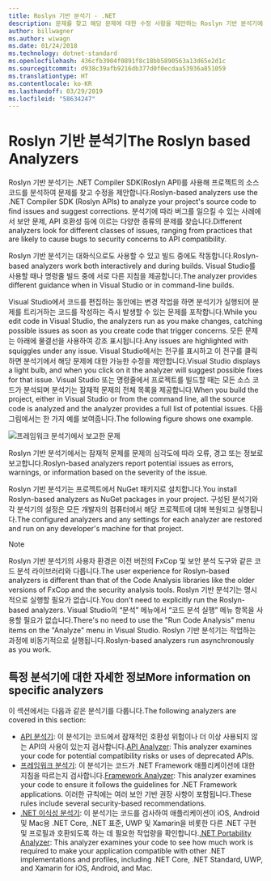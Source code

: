 ```yaml
---
title: Roslyn 기반 분석기 - .NET
description: 문제를 찾고 해당 문제에 대한 수정 사항을 제안하는 Roslyn 기반 분석기에 대해 알아봅니다.
author: billwagner
ms.author: wiwagn
ms.date: 01/24/2018
ms.technology: dotnet-standard
ms.openlocfilehash: 436cfb3904f0891f8c18bb5890563a13d65e2d1c
ms.sourcegitcommit: d938c39afb9216db377d0f0ecdaa53936a851059
ms.translationtype: HT
ms.contentlocale: ko-KR
ms.lasthandoff: 03/29/2019
ms.locfileid: "58634247"
---
```

# <a name="the-roslyn-based-analyzers"></a><span data-ttu-id="50a87-103">Roslyn 기반 분석기</span><span class="sxs-lookup"><span data-stu-id="50a87-103">The Roslyn based Analyzers</span></span>

<span data-ttu-id="50a87-104">Roslyn 기반 분석기는 .NET Compiler SDK(Roslyn API)를 사용해 프로젝트의 소스 코드를 분석하여 문제를 찾고 수정을 제안합니다.</span><span class="sxs-lookup"><span data-stu-id="50a87-104">Roslyn-based analyzers use the .NET Compiler SDK (Roslyn APIs) to analyze your project's source code to find issues and suggest corrections.</span></span> <span data-ttu-id="50a87-105">분석기에 따라 버그를 일으킬 수 있는 사례에서 보안 문제, API 호환성 등에 이르는 다양한 종류의 문제를 찾습니다.</span><span class="sxs-lookup"><span data-stu-id="50a87-105">Different analyzers look for different classes of issues, ranging from practices that are likely to cause bugs to security concerns to API compatibility.</span></span>

<span data-ttu-id="50a87-106">Roslyn 기반 분석기는 대화식으로도 사용할 수 있고 빌드 중에도 작동합니다.</span><span class="sxs-lookup"><span data-stu-id="50a87-106">Roslyn-based analyzers work both interactively and during builds.</span></span> <span data-ttu-id="50a87-107">Visual Studio를 사용할 때나 명령줄 빌드 중에 서로 다른 지침을 제공합니다.</span><span class="sxs-lookup"><span data-stu-id="50a87-107">The analyzer provides different guidance when in Visual Studio or in command-line builds.</span></span>

<span data-ttu-id="50a87-108">Visual Studio에서 코드를 편집하는 동안에는 변경 작업을 하면 분석기가 실행되어 문제를 트리거하는 코드를 작성하는 즉시 발생할 수 있는 문제를 포착합니다.</span><span class="sxs-lookup"><span data-stu-id="50a87-108">While you edit code in Visual Studio, the analyzers run as you make changes, catching possible issues as soon as you create code that trigger concerns.</span></span> <span data-ttu-id="50a87-109">모든 문제는 아래에 물결선을 사용하여 강조 표시됩니다.</span><span class="sxs-lookup"><span data-stu-id="50a87-109">Any issues are highlighted with squiggles under any issue.</span></span> <span data-ttu-id="50a87-110">Visual Studio에서는 전구를 표시하고 이 전구를 클릭하면 분석기에서 해당 문제에 대한 가능한 수정을 제안합니다.</span><span class="sxs-lookup"><span data-stu-id="50a87-110">Visual Studio displays a light bulb, and when you click on it the analyzer will suggest possible fixes for that issue.</span></span> <span data-ttu-id="50a87-111">Visual Studio 또는 명령줄에서 프로젝트를 빌드할 때는 모든 소스 코드가 분석되며 분석기는 잠재적 문제의 전체 목록을 제공합니다.</span><span class="sxs-lookup"><span data-stu-id="50a87-111">When you build the project, either in Visual Studio or from the command line, all the source code is analyzed and the analyzer provides a full list of potential issues.</span></span> <span data-ttu-id="50a87-112">다음 그림에서는 한 가지 예를 보여줍니다.</span><span class="sxs-lookup"><span data-stu-id="50a87-112">The following figure shows one example.</span></span>

![프레임워크 분석기에서 보고한 문제](./media/framework-analyzers-2.png)

<span data-ttu-id="50a87-114">Roslyn 기반 분석기에서는 잠재적 문제를 문제의 심각도에 따라 오류, 경고 또는 정보로 보고합니다.</span><span class="sxs-lookup"><span data-stu-id="50a87-114">Roslyn-based analyzers report potential issues as errors, warnings, or information based on the severity of the issue.</span></span>

<span data-ttu-id="50a87-115">Roslyn 기반 분석기는 프로젝트에서 NuGet 패키지로 설치합니다.</span><span class="sxs-lookup"><span data-stu-id="50a87-115">You install Roslyn-based analyzers as NuGet packages in your project.</span></span> <span data-ttu-id="50a87-116">구성된 분석기와 각 분석기의 설정은 모든 개발자의 컴퓨터에서 해당 프로젝트에 대해 복원되고 실행됩니다.</span><span class="sxs-lookup"><span data-stu-id="50a87-116">The configured analyzers and any settings for each analyzer are restored and run on any developer's machine for that project.</span></span>

> [!NOTE]
> <span data-ttu-id="50a87-117">Roslyn 기반 분석기의 사용자 환경은 이전 버전의 FxCop 및 보안 분석 도구와 같은 코드 분석 라이브러리와 다릅니다.</span><span class="sxs-lookup"><span data-stu-id="50a87-117">The user experience for Roslyn-based analyzers is different than that of the Code Analysis libraries like the older versions of FxCop and the security analysis tools.</span></span>  <span data-ttu-id="50a87-118">Roslyn 기반 분석기는 명시적으로 실행할 필요가 없습니다.</span><span class="sxs-lookup"><span data-stu-id="50a87-118">You don't need to explicitly run the Roslyn-based analyzers.</span></span> <span data-ttu-id="50a87-119">Visual Studio의 “분석” 메뉴에서 “코드 분석 실행” 메뉴 항목을 사용할 필요가 없습니다.</span><span class="sxs-lookup"><span data-stu-id="50a87-119">There's no need to use the "Run Code Analysis" menu items on the "Analyze" menu in Visual Studio.</span></span> <span data-ttu-id="50a87-120">Roslyn 기반 분석기는 작업하는 과정에 비동기적으로 실행됩니다.</span><span class="sxs-lookup"><span data-stu-id="50a87-120">Roslyn-based analyzers run asynchronously as you work.</span></span>

## <a name="more-information-on-specific-analyzers"></a><span data-ttu-id="50a87-121">특정 분석기에 대한 자세한 정보</span><span class="sxs-lookup"><span data-stu-id="50a87-121">More information on specific analyzers</span></span>

<span data-ttu-id="50a87-122">이 섹션에서는 다음과 같은 분석기를 다룹니다.</span><span class="sxs-lookup"><span data-stu-id="50a87-122">The following analyzers are covered in this section:</span></span>

* <span data-ttu-id="50a87-123">[API 분석기](api-analyzer.md): 이 분석기는 코드에서 잠재적인 호환성 위험이나 더 이상 사용되지 않는 API의 사용이 있는지 검사합니다.</span><span class="sxs-lookup"><span data-stu-id="50a87-123">[API Analyzer](api-analyzer.md): This analyzer examines your code for potential compatibility risks or uses of deprecated APIs.</span></span>
* <span data-ttu-id="50a87-124">[프레임워크 분석기](framework-analyzer.md): 이 분석기는 코드가 .NET Framework 애플리케이션에 대한 지침을 따르는지 검사합니다.</span><span class="sxs-lookup"><span data-stu-id="50a87-124">[Framework Analyzer](framework-analyzer.md): This analyzer examines your code to ensure it follows the guidelines for .NET Framework applications.</span></span> <span data-ttu-id="50a87-125">이러한 규칙에는 여러 보안 기반 권장 사항이 포함됩니다.</span><span class="sxs-lookup"><span data-stu-id="50a87-125">These rules include several security-based recommendations.</span></span>
* <span data-ttu-id="50a87-126">[.NET 이식성 분석기](portability-analyzer.md): 이 분석기는 코드를 검사하여 애플리케이션이 iOS, Android 및 Mac용 .NET Core, .NET 표준, UWP 및 Xamarin을 비롯한 다른 .NET 구현 및 프로필과 호환되도록 하는 데 필요한 작업량을 확인합니다.</span><span class="sxs-lookup"><span data-stu-id="50a87-126">[.NET Portability Analyzer](portability-analyzer.md): This analyzer examines your code to see how much work is required to make your application compatible with other .NET implementations and profiles, including .NET Core, .NET Standard, UWP, and Xamarin for iOS, Android, and Mac.</span></span>
